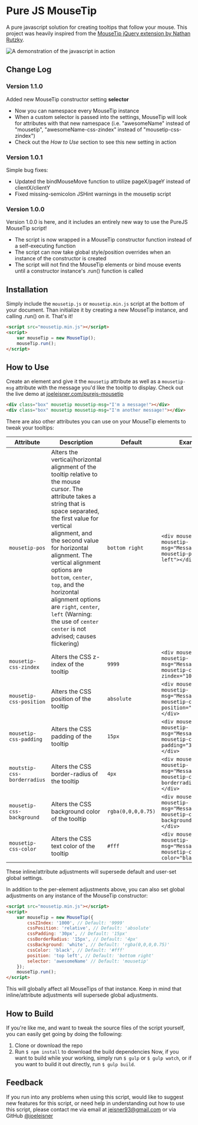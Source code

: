 # Pure JS MouseTip
A pure javascript solution for creating tooltips that follow your mouse. This project was heavily inspired from the [MouseTip jQuery extension by Nathan Rutzky](https://github.com/nathco/jQuery.mousetip).

![A demonstration of the javascript in action](http://joeleisner.com/github/screenshots/purejs-mousetip/purejs-moustip-demo.gif)

## Change Log
### Version 1.1.0
Added new MouseTip constructor setting **selector**
- Now you can namespace every MouseTip instance
- When a custom selector is passed into the settings, MouseTip will look for attributes with that new namespace (i.e. "awesomeName" instead of "mousetip", "awesomeName-css-zindex" instead of "mousetip-css-zindex")
- Check out the *How to Use* section to see this new setting in action

### Version 1.0.1
Simple bug fixes:
- Updated the bindMouseMove function to utilize pageX/pageY instead of clientX/clientY
- Fixed missing-semicolon JSHint warnings in the mousetip script

### Version 1.0.0
Version 1.0.0 is here, and it includes an entirely new way to use the PureJS MouseTip script!
- The script is now wrapped in a MouseTip constructor function instead of a self-executing function
- The script can now take global style/position overrides when an instance of the constructor is created
- The script will not find the MouseTip elements or bind mouse events until a constructor instance's .run() function is called

## Installation
Simply include the `mousetip.js` or `mousetip.min.js` script at the bottom of your document. Than initialize it by creating a new MouseTip instance, and calling .run() on it. That's it!
```html
<script src="mousetip.min.js"></script>
<script>
    var mouseTip = new MouseTip();
    mouseTip.run();
</script>
```

## How to Use
Create an element and give it the `mousetip` attribute as well as a `mousetip-msg` attribute with the message you'd like the tooltip to display. Check out the live demo at [joeleisner.com/purejs-mousetip](http://joeleisner.com/purejs-mousetip)
```html
<div class="box" mousetip mousetip-msg="I'm a message!"></div>
<div class="box" mousetip mousetip-msg="I'm another message!"></div>
```
There are also other attributes you can use on your MouseTip elements to tweak your tooltips:

Attribute | Description | Default | Example
--- | --- | --- | ---
`mousetip-pos` | Alters the vertical/horizontal alignment of the tooltip relative to the mouse cursor. The attribute takes a string that is space separated, the first value for vertical alignment, and the second value for horizontal alignment. The vertical alignment options are `bottom`, `center`, `top`, and the horizontal alignment options are `right`, `center`, `left` (Warning: the use of `center center` is not advised; causes flickering) | `bottom right` | `<div mousetip mousetip-msg="Message" mousetip-pos="top left"></div>`
`mousetip-css-zindex` | Alters the CSS z-index of the tooltip | `9999` | `<div mousetip mousetip-msg="Message" mousetip-css-zindex="1000"></div>`
`mousetip-css-position` | Alters the CSS position of the tooltip | `absolute` | `<div mousetip mousetip-msg="Message" mousetip-css-position="relative"></div>`
`mousetip-css-padding` | Alters the CSS padding of the tooltip | `15px` | `<div mousetip mousetip-msg="Message" mousetip-css-padding="30px"></div>`
`moutstip-css-borderradius` | Alters the CSS border-radius of the tooltip | `4px` | `<div mousetip mousetip-msg="Message" mousetip-css-borderradius="15px"></div>`
`mousetip-css-background` | Alters the CSS background color of the tooltip | `rgba(0,0,0,0.75)` | `<div mousetip mousetip-msg="Message" mousetip-css-background="white"></div>`
`mousetip-css-color` | Alters the CSS text color of the tooltip | `#fff` | `<div mousetip mousetip-msg="Message" mousetip-css-color="black"></div>`

These inline/attribute adjustments will supersede default and user-set global settings.

In addition to the per-element adjustments above, you can also set global adjustments on any instance of the MouseTip constructor:
```html
<script src="mousetip.min.js"></script>
<script>
    var mouseTip = new MouseTip({
        cssZIndex: '1000', // Default: '9999'
        cssPosition: 'relative', // Default: 'absolute'
        cssPadding: '30px', // Default: '15px'
        cssBorderRadius: '15px', // Default: '4px'
        cssBackground: 'white', // Default: 'rgba(0,0,0,0.75)'
        cssColor: 'black', // Default: '#fff'
        position: 'top left', // Default: 'bottom right'
        selector: 'awesomeName' // Default: 'mousetip'
    });
    mouseTip.run();
</script>
```
This will globally affect all MouseTips of that instance. Keep in mind that inline/attribute adjustments will supersede global adjustments.

## How to Build
If you're like me, and want to tweak the source files of the script yourself, you can easily get going by doing the following:
1. Clone or download the repo
2. Run `$ npm install` to download the build dependencies
Now, if you want to build while your working, simply run `$ gulp` or `$ gulp watch`, or if you want to build it out directly, run `$ gulp build`.

## Feedback
If you run into any problems when using this script, would like to suggest new features for this script, or need help in understanding out how to use this script, please contact me via email at [jeisner93@gmail.com](mailto:jeisner93@gmail.com) or via GitHub [@joeleisner](https://github.com/joeleisner)
